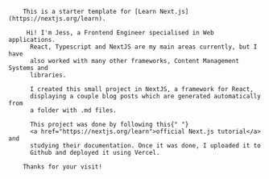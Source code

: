         This is a starter template for [Learn Next.js](https://nextjs.org/learn).

         Hi! I'm Jess, a Frontend Engineer specialised in Web applications.
          React, Typescript and NextJS are my main areas currently, but I have
          also worked with many other frameworks, Content Management Systems and
          libraries.

          I created this small project in NextJS, a framework for React,
          displaying a couple blog posts which are generated automatically from
          a folder with .md files.

          This project was done by following this{" "}
          <a href="https://nextjs.org/learn">official Next.js tutorial</a> and
          studying their documentation. Once it was done, I uploaded it to
          Github and deployed it using Vercel.

        Thanks for your visit!
